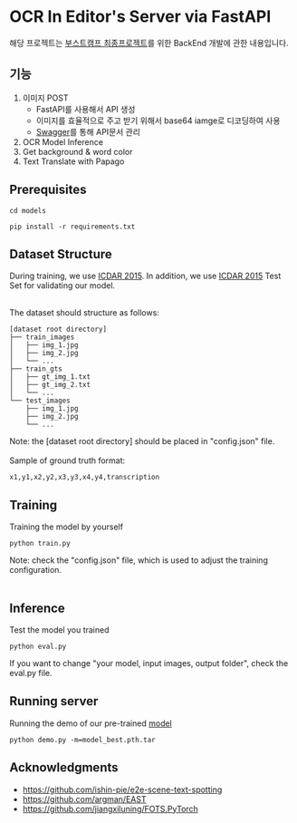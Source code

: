 # OCR In Editor's Server via FastAPI
해당 프로젝트는 [부스트캠프 최종프로젝트](https://github.com/boostcampaitech2/final-project-level3-cv-07)를 위한 BackEnd 개발에 관한 내용입니다.

## 기능
1. 이미지 POST 
    - FastAPI를 사용해서 API 생성
    - 이미지를 효율적으로 주고 받기 위해서 base64 iamge로 디코딩하여 사용
    - [Swagger](http://www.realbro.site/docs)를 통해 API문서 관리
2. OCR Model Inference
3. Get background & word color
4. Text Translate with Papago

## Prerequisites


```
cd models

pip install -r requirements.txt
```

## Dataset Structure

During training, we use [ICDAR 2015](https://rrc.cvc.uab.es/?ch=4&com=downloads). In addition, we use [ICDAR 2015](https://rrc.cvc.uab.es/?ch=4&com=downloads) Test Set for validating our model.<br /><br />

The dataset should structure as follows:

```
[dataset root directory]
├── train_images
│   ├── img_1.jpg
│   ├── img_2.jpg
│   └── ...
├── train_gts
│   ├── gt_img_1.txt
│   ├── gt_img_2.txt
│   └── ...
└── test_images
    ├── img_1.jpg
    ├── img_2.jpg
    └── ...
```
Note: the [dataset root directory] should be placed in "config.json" file. <br /><br />
Sample of ground truth format:
```
x1,y1,x2,y2,x3,y3,x4,y4,transcription
```


## Training

Training the model by yourself
```
python train.py
```
Note: check the "config.json" file, which is used to adjust the training configuration.<br /><br />

## Inference
Test the model you trained
```
python eval.py
```

If you want to change "your model, input images, output folder", check the eval.py file.

## Running server

Running the demo of our pre-trained [model](https://drive.google.com/file/d/1toEqT1LA-0ieY0ZFeKc6UWJOVvPXDtF1/view?usp=sharing)

```
python demo.py -m=model_best.pth.tar
```

## Acknowledgments

* https://github.com/ishin-pie/e2e-scene-text-spotting
* https://github.com/argman/EAST
* https://github.com/jiangxiluning/FOTS.PyTorch

